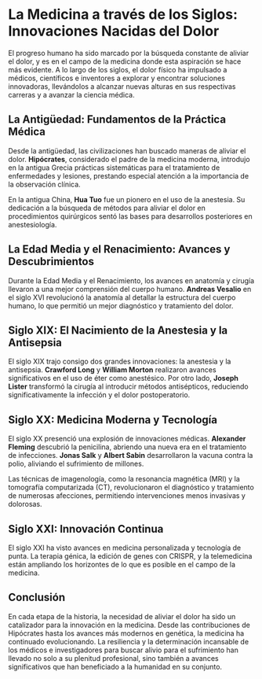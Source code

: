 # La Medicina a través de los Siglos: Innovaciones Nacidas del Dolor

El progreso humano ha sido marcado por la búsqueda constante de aliviar el dolor, y es en el campo de la medicina donde esta aspiración se hace más evidente. A lo largo de los siglos, el dolor físico ha impulsado a médicos, científicos e inventores a explorar y encontrar soluciones innovadoras, llevándolos a alcanzar nuevas alturas en sus respectivas carreras y a avanzar la ciencia médica.

## La Antigüedad: Fundamentos de la Práctica Médica

Desde la antigüedad, las civilizaciones han buscado maneras de aliviar el dolor. **Hipócrates**, considerado el padre de la medicina moderna, introdujo en la antigua Grecia prácticas sistemáticas para el tratamiento de enfermedades y lesiones, prestando especial atención a la importancia de la observación clínica.

En la antigua China, **Hua Tuo** fue un pionero en el uso de la anestesia. Su dedicación a la búsqueda de métodos para aliviar el dolor en procedimientos quirúrgicos sentó las bases para desarrollos posteriores en anestesiología.

## La Edad Media y el Renacimiento: Avances y Descubrimientos

Durante la Edad Media y el Renacimiento, los avances en anatomía y cirugía llevaron a una mejor comprensión del cuerpo humano. **Andreas Vesalio** en el siglo XVI revolucionó la anatomía al detallar la estructura del cuerpo humano, lo que permitió un mejor diagnóstico y tratamiento del dolor.

## Siglo XIX: El Nacimiento de la Anestesia y la Antisepsia

El siglo XIX trajo consigo dos grandes innovaciones: la anestesia y la antisepsia. **Crawford Long** y **William Morton** realizaron avances significativos en el uso de éter como anestésico. Por otro lado, **Joseph Lister** transformó la cirugía al introducir métodos antisépticos, reduciendo significativamente la infección y el dolor postoperatorio.

## Siglo XX: Medicina Moderna y Tecnología

El siglo XX presenció una explosión de innovaciones médicas. **Alexander Fleming** descubrió la penicilina, abriendo una nueva era en el tratamiento de infecciones. **Jonas Salk** y **Albert Sabin** desarrollaron la vacuna contra la polio, aliviando el sufrimiento de millones.

Las técnicas de imagenología, como la resonancia magnética (MRI) y la tomografía computarizada (CT), revolucionaron el diagnóstico y tratamiento de numerosas afecciones, permitiendo intervenciones menos invasivas y dolorosas.

## Siglo XXI: Innovación Continua

El siglo XXI ha visto avances en medicina personalizada y tecnología de punta. La terapia génica, la edición de genes con CRISPR, y la telemedicina están ampliando los horizontes de lo que es posible en el campo de la medicina.

## Conclusión

En cada etapa de la historia, la necesidad de aliviar el dolor ha sido un catalizador para la innovación en la medicina. Desde las contribuciones de Hipócrates hasta los avances más modernos en genética, la medicina ha continuado evolucionando. La resiliencia y la determinación incansable de los médicos e investigadores para buscar alivio para el sufrimiento han llevado no solo a su plenitud profesional, sino también a avances significativos que han beneficiado a la humanidad en su conjunto.

